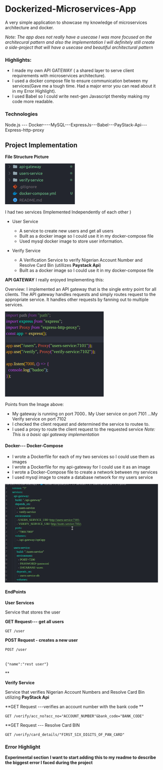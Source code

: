 # Dockerized-Microservices-App
A very simple application to showcase my knowledge of microservices architecture and docker.

*Note: The app does not really have a usecase I was more focused on the architecural pattern and also the implementation
I will definitely still create a side-project that will have a usecase and beautiful architectural pattern*

### Highlights:
- I made my own API GATEWAY ( a shared layer to serve client requirements with microservices architecture).
- I used a docker compose file to ensure communication between my services(Gave me a tough time. Had a major error you can read about it in my Error Highlight).
- I used Babel so I could write next-gen Javascript thereby making my code more readable.


### Technologies

Node.js --- Docker----MySQL---ExpressJs---Babel---PayStack-Api---Express-http-proxy

## Project Implementation 

**File Structure Picture** 

<img src="demo/filestructure.png">

I had two services (Implemented Independently of each other )
- User Service
  - A service to create new users and get all users
  - Built as a docker image so I could use it in my docker-compose file 
  - Used mysql docker image to store user information.

- Verify Service
  - A Verification Service to verify Nigerian Account Number and Resolve Card Bin (utillizes **Paystack Api**)
  - Built as a docker image so I could use it in my docker-compose file 


**API GATEWAY**
I really enjoyed Implementing this:

Overview:
I implemented an API gateway that is the single entry point for all clients. The API gateway handles requests and simply routes request to the appropriate service. It handles other requests by fanning out to multiple services.

<img src="demo/gateway.png">

Points from the Image above:
- My gateway is running on port 7000.. My User service on port 7101 ...My Verify service on port 7102 
- I checked the client request and determined the service to routee to.
- I used a proxy to route the client request to the requested service 
*Note: This is a basic api gateway implementation*

#### Docker--- Docker-Compose
- I wrote a Dockerfile for each of my two services so I could use them as images
- I wrote a Dockerfile for my api-gateway for I could use it as an image
- I wrote a Docker-Compose file to create a network between my services
- I used mysql image to create a database network for my users service 

<img src="demo/dockernetwork.gif">


#### EndPoints
**User Services**

Service that stores the user

**GET Request--- get all users**
```
GET /user
```

**POST Request - creates a new user**
``` 
POST /user


{"name":"rest user"}
```
** 

**Verify Service**

Service that verifies Nigerian Account Numbers and Resolve Card Bin utilizing  **PayStack Api** 

**GET Request ---verifies an account number with the bank code **
```
GET /verify/acc_no?acc_no="ACCOUNT_NUMBER"&bank_code="BANK_CODE"
```

**GET Request --- Resolve Card BIN
```
GET /verify/card_details/"FIRST_SIX_DIGITS_OF_PAN_CARD"
```



### Error Highlight 
**Experimental section**
**I want to start adding this to my readme to describe the biggest error I faced during the project**




